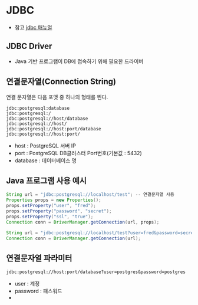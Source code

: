 # JDBC
- 참고 [jdbc 매뉴얼](https://jdbc.postgresql.org/documentation/use/)

## JDBC Driver
- Java 기반 프로그램이 DB에 접속하기 위해 필요한 드라이버

## 연결문자열(Connection String)
연결 문자열은 다음 포맷 중 하나의 형태를 띈다.
```
jdbc:postgresql:database
jdbc:postgresql:/
jdbc:postgresql://host/database
jdbc:postgresql://host/
jdbc:postgresql://host:port/database
jdbc:postgresql://host:port/
```
- host : PostgreSQL 서버 IP
- port : PostgreSQL DB클러스터 Port번호(기본값 : 5432)
- database : 데이터베이스 명

## Java 프로그램 사용 예시
```java
String url = "jdbc:postgresql://localhost/test"; -- 연결문자열 사용
Properties props = new Properties();
props.setProperty("user", "fred");
props.setProperty("password", "secret");
props.setProperty("ssl", "true");
Connection conn = DriverManager.getConnection(url, props);

String url = "jdbc:postgresql://localhost/test?user=fred&password=secret&ssl=true";
Connection conn = DriverManager.getConnection(url);
```
## 연결문자열 파라미터
```
jdbc:postgresql://host:port/database?user=postgres&password=postgres
```
- user : 계정
- password : 패스워드
- 

